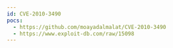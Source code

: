 ```yaml
---
id: CVE-2010-3490
pocs:
  - https://github.com/moayadalmalat/CVE-2010-3490
  - https://www.exploit-db.com/raw/15098
---
```

